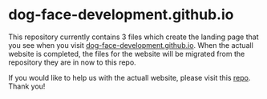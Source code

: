 # dog-face-development.github.io
This repository currently contains 3 files which create the landing page that you see when you visit [dog-face-development.github.io](https://dog-face-development.github.io). When the actuall website is completed, the files for the website will be migrated from the repository they are in now to this repo.

If you would like to help us with the actuall website, please visit this [repo](https://github.com/Dog-Face-Development/dogfacedev.io). Thank you!
